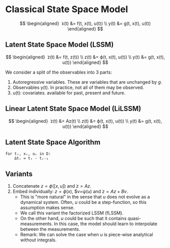 # Classical State Space Model

$$
\begin{aligned}
   ̇x(t) &= f(t, x(t), u(t))  \\
   y(t) &= g(t, x(t), u(t))
\end{aligned}
$$

## Latent State Space Model (LSSM)

$$
\begin{aligned}
   ̇z(t) &= f(t, z(t))        \\
   z(t) &= ϕ(t, x(t), u(t))  \\
   y(t) &= g(t, x(t), u(t))
\end{aligned}
$$

We consider a split of the observables into 3 parts:

1. Autoregressive variables. These are variables that are unchanged by $g$.
2. Observables y(t). In practice, not all of them may be observed.
3. u(t): covariates. available for past, present and future.

## Linear Latent State Space Model (LiLSSM)

$$
\begin{aligned}
   ̇z(t) &= Az(t)             \\
   z(t) &= ϕ(t, x(t), u(t))  \\
   y(t) &= g(t, x(t), u(t))
\end{aligned}
$$

## Latent State Space Algorithm

```text
for tᵢ, xᵢ, uᵢ in D:
    ∆tᵢ = tᵢ - tᵢ₋₁
```

## Variants

1. Concatenate $z = ϕ([x, u])$ and $ ̇z = Az$.
2. Embed individually: $z = ϕ(x)$, $v=ψ(u) and $ ̇z = Az + Bv$.
   - This is "more natural" in the sense that $u$ does not evolve as a dynamical system.
     Often, $u$ could be a step-function, so this assumption makes sense.
   - We call this variant the factorized LSSM (fLSSM).
   - On the other hand, $u$ could be such that it contains quasi-measurements.
     In this case, the model should learn to interpolate between the measurements.
   - Remark: We can solve the case when $u$ is piece-wise analytical without integrals.

